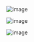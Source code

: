 ![image](https://github.com/user-attachments/assets/1f7002c4-3106-4dbd-8d4a-5441335909b8)




![image](https://github.com/user-attachments/assets/cc865c0a-1f8a-4409-a473-85cbee4a38a6)





![image](https://github.com/user-attachments/assets/1c27f0d2-48d9-4797-bf6f-dee433b01a10)






